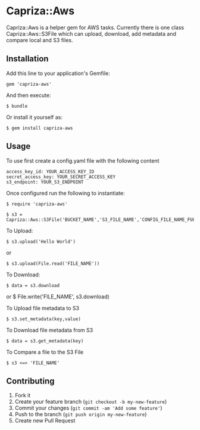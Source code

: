 # Capriza::Aws

Capriza::Aws is a helper gem for AWS tasks. Currently there is one class Capriza::Aws::S3File which can upload, download, add metadata and compare local and S3 files.

## Installation

Add this line to your application's Gemfile:

    gem 'capriza-aws'

And then execute:

    $ bundle

Or install it yourself as:

    $ gem install capriza-aws

## Usage

To use first create a config.yaml file with the following content

    access_key_id: YOUR_ACCESS_KEY_ID
    secret_access_key: YOUR_SECRET_ACCESS_KEY
    s3_endpoint: YOUR_S3_ENDPOINT

Once configured run the following to instantiate:

    $ require 'capriza-aws'

    $ s3 = Capriza::Aws::S3File('BUCKET_NAME','S3_FILE_NAME','CONFIG_FILE_NAME_FULL_PATH')

To Upload:

    $ s3.upload('Hello World')

or

    $ s3.upload(File.read('FILE_NAME'))

To Download:

    $ data = s3.download
or
    $ File.write('FILE_NAME', s3.download)

To Upload file metadata to S3

    $ s3.set_metadata(key,value)

To Download file metadata from S3

    $ data = s3.get_metadata(key)

To Compare a file to the S3 File

    $ s3 <=> 'FILE_NAME'


## Contributing

1. Fork it
2. Create your feature branch (`git checkout -b my-new-feature`)
3. Commit your changes (`git commit -am 'Add some feature'`)
4. Push to the branch (`git push origin my-new-feature`)
5. Create new Pull Request
